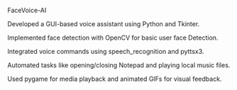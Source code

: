 FaceVoice-AI

Developed a GUI-based voice assistant using Python and Tkinter.

Implemented face detection with OpenCV for basic user face Detection.

Integrated voice commands using speech_recognition and pyttsx3.

Automated tasks like opening/closing Notepad and playing local music files.

Used pygame for media playback and animated GIFs for visual feedback.

